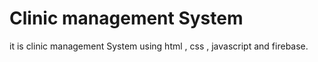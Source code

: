 # Clinic management System
it is clinic management System using html , css , javascript and firebase.
